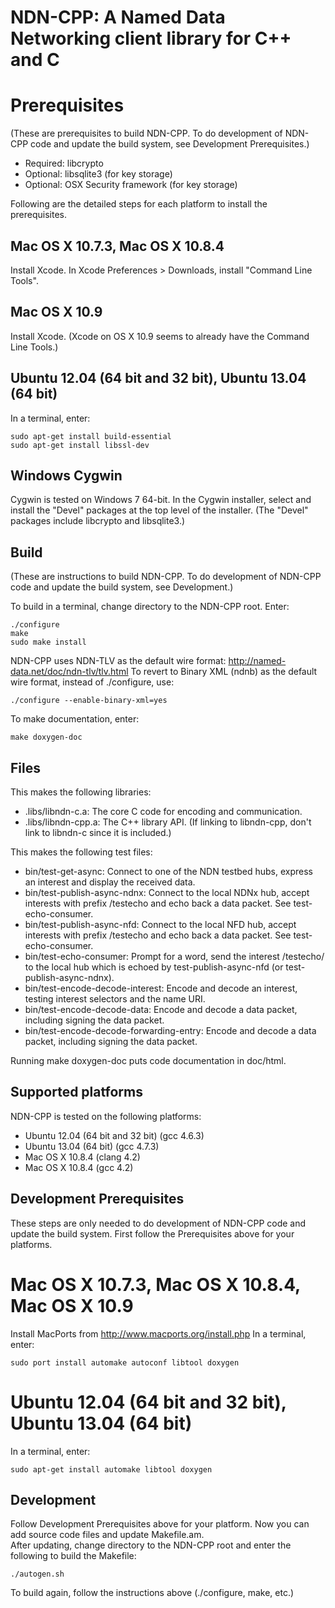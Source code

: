 NDN-CPP:  A Named Data Networking client library for C++ and C
==============================================================

Prerequisites
=============
(These are prerequisites to build NDN-CPP.  To do development of NDN-CPP code and update the build system, 
 see Development Prerequisites.)

* Required: libcrypto
* Optional: libsqlite3 (for key storage)
* Optional: OSX Security framework (for key storage)

Following are the detailed steps for each platform to install the prerequisites.

## Mac OS X 10.7.3, Mac OS X 10.8.4
Install Xcode.
In Xcode Preferences > Downloads, install "Command Line Tools".

## Mac OS X 10.9
Install Xcode.  (Xcode on OS X 10.9 seems to already have the Command Line Tools.)

## Ubuntu 12.04 (64 bit and 32 bit), Ubuntu 13.04 (64 bit)
In a terminal, enter:

    sudo apt-get install build-essential
    sudo apt-get install libssl-dev

## Windows Cygwin
Cygwin is tested on Windows 7 64-bit. 
In the Cygwin installer, select and install the "Devel" packages at the top level of the installer.
(The "Devel" packages include libcrypto and libsqlite3.)

Build
-----
(These are instructions to build NDN-CPP. To do development of NDN-CPP code and update the build system, see Development.)

To build in a terminal, change directory to the NDN-CPP root.  Enter:

    ./configure
    make
    sudo make install

NDN-CPP uses NDN-TLV as the default wire format:
http://named-data.net/doc/ndn-tlv/tlv.html
To revert to Binary XML (ndnb) as the default wire format, instead of ./configure, use:

    ./configure --enable-binary-xml=yes

To make documentation, enter:
  
    make doxygen-doc

Files
-----
This makes the following libraries:

* .libs/libndn-c.a: The core C code for encoding and communication.
* .libs/libndn-cpp.a: The C++ library API.  (If linking to libndn-cpp, don't link to libndn-c since it is included.)

This makes the following test files:

* bin/test-get-async: Connect to one of the NDN testbed hubs, express an interest and display the received data.
* bin/test-publish-async-ndnx: Connect to the local NDNx hub, accept interests with prefix /testecho and echo back a data packet. See test-echo-consumer.
* bin/test-publish-async-nfd: Connect to the local NFD hub, accept interests with prefix /testecho and echo back a data packet. See test-echo-consumer.
* bin/test-echo-consumer: Prompt for a word, send the interest /testecho/<word> to the local hub which is echoed by test-publish-async-nfd (or test-publish-async-ndnx).
* bin/test-encode-decode-interest: Encode and decode an interest, testing interest selectors and the name URI.
* bin/test-encode-decode-data: Encode and decode a data packet, including signing the data packet.
* bin/test-encode-decode-forwarding-entry: Encode and decode a data packet, including signing the data packet.

Running make doxygen-doc puts code documentation in doc/html.

Supported platforms
-------------------
NDN-CPP is tested on the following platforms:
* Ubuntu 12.04 (64 bit and 32 bit) (gcc 4.6.3)
* Ubuntu 13.04 (64 bit) (gcc 4.7.3)
* Mac OS X 10.8.4 (clang 4.2)
* Mac OS X 10.8.4 (gcc 4.2)

Development Prerequisites
-------------------------
These steps are only needed to do development of NDN-CPP code and update the build system.
First follow the Prerequisites above for your platforms.

# Mac OS X 10.7.3, Mac OS X 10.8.4, Mac OS X 10.9
Install MacPorts from http://www.macports.org/install.php
In a terminal, enter:
 
    sudo port install automake autoconf libtool doxygen

# Ubuntu 12.04 (64 bit and 32 bit), Ubuntu 13.04 (64 bit)
In a terminal, enter:

    sudo apt-get install automake libtool doxygen

Development
-----------
Follow Development Prerequisites above for your platform.
Now you can add source code files and update Makefile.am.  
After updating, change directory to the NDN-CPP root and enter the following to build the Makefile:

    ./autogen.sh

To build again, follow the instructions above (./configure, make, etc.)
